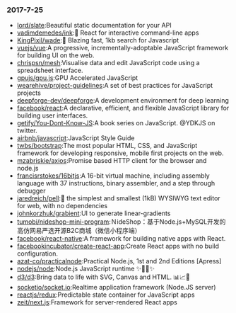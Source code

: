 ### 2017-7-25 
* [lord/slate](https://github.com//lord/slate):Beautiful static documentation for your API 
* [vadimdemedes/ink](https://github.com//vadimdemedes/ink):🌈 React for interactive command-line apps 
* [KingPixil/wade](https://github.com//KingPixil/wade):🌊 Blazing fast, 1kb search for Javascript 
* [vuejs/vue](https://github.com//vuejs/vue):A progressive, incrementally-adoptable JavaScript framework for building UI on the web. 
* [chrispsn/mesh](https://github.com//chrispsn/mesh):Visualise data and edit JavaScript code using a spreadsheet interface. 
* [gpujs/gpu.js](https://github.com//gpujs/gpu.js):GPU Accelerated JavaScript 
* [wearehive/project-guidelines](https://github.com//wearehive/project-guidelines):A set of best practices for JavaScript projects 
* [deepforge-dev/deepforge](https://github.com//deepforge-dev/deepforge):A development environment for deep learning 
* [facebook/react](https://github.com//facebook/react):A declarative, efficient, and flexible JavaScript library for building user interfaces. 
* [getify/You-Dont-Know-JS](https://github.com//getify/You-Dont-Know-JS):A book series on JavaScript. @YDKJS on twitter. 
* [airbnb/javascript](https://github.com//airbnb/javascript):JavaScript Style Guide 
* [twbs/bootstrap](https://github.com//twbs/bootstrap):The most popular HTML, CSS, and JavaScript framework for developing responsive, mobile first projects on the web. 
* [mzabriskie/axios](https://github.com//mzabriskie/axios):Promise based HTTP client for the browser and node.js 
* [francisrstokes/16bitjs](https://github.com//francisrstokes/16bitjs):A 16-bit virtual machine, including assembly language with 37 instructions, binary assembler, and a step through debugger 
* [jaredreich/pell](https://github.com//jaredreich/pell):📝 the simplest and smallest (1kB) WYSIWYG text editor for web, with no dependencies 
* [johnkorzhuk/grabient](https://github.com//johnkorzhuk/grabient):UI to generate linear-gradients 
* [tumobi/nideshop-mini-program](https://github.com//tumobi/nideshop-mini-program):ＮideShop：基于Node.js+MySQL开发的高仿网易严选开源B2C商城（微信小程序端） 
* [facebook/react-native](https://github.com//facebook/react-native):A framework for building native apps with React. 
* [facebookincubator/create-react-app](https://github.com//facebookincubator/create-react-app):Create React apps with no build configuration. 
* [azat-co/practicalnode](https://github.com//azat-co/practicalnode):Practical Node.js, 1st and 2nd Editions [Apress] 
* [nodejs/node](https://github.com//nodejs/node):Node.js JavaScript runtime ✨🐢🚀✨ 
* [d3/d3](https://github.com//d3/d3):Bring data to life with SVG, Canvas and HTML. 📊📈🎉 
* [socketio/socket.io](https://github.com//socketio/socket.io):Realtime application framework (Node.JS server) 
* [reactjs/redux](https://github.com//reactjs/redux):Predictable state container for JavaScript apps 
* [zeit/next.js](https://github.com//zeit/next.js):Framework for server-rendered React apps 
